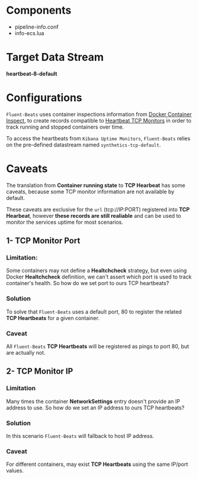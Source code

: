 # Components

- pipeline-info.conf
- info-ecs.lua

# Target Data Stream

**heartbeat-8-default**

# Configurations

`Fluent-Beats` uses container inspections information from [Docker Container Inspect](https://docs.docker.com/engine/api/v1.41/#operation/ContainerInspect), to create records compatible to [Heartbeat TCP Monitors](https://www.elastic.co/guide/en/beats/heartbeat/current/monitor-tcp-options.html) in order to track running and stopped containers over time.

To access the heartbeats from `Kibana Uptime Monitors`, `Fluent-Beats` relies on the pre-defined datastream named `synthetics-tcp-default`.

# Caveats

The translation from **Container running state** to **TCP Hearbeat** has some caveats, because some TCP monitor information are not available by default.

These caveats are exclusive for the `url` (tcp://IP:PORT) registered into **TCP Hearbeat**, however **these records are still realiable** and can be used to monitor the services uptime for most scenarios.

## 1- TCP Monitor Port

### Limitation:

Some containers may not define a **Healtchcheck** strategy, but even using Docker **Healtchcheck** definition, we can't assert which port is used to track container's health. So how do we set port to ours TCP heartbeats?

### Solution

To solve that `Fluent-Beats` uses a default port, 80 to register the related **TCP Heartbeats** for a given container.

### Caveat

All `Fluent-Beats` **TCP Heartbeats** will be registered as pings to port 80, but are actually not.

## 2- TCP Monitor IP

### Limitation
Many times the container **NetworkSettings** entry doesn't provide an IP address to use. So how do we set an IP address to ours TCP heartbeats?

### Solution

In this scenario `Fluent-Beats` will fallback to host IP address.

### Caveat

For different containers, may exist **TCP Heartbeats** using the same IP/port values.
